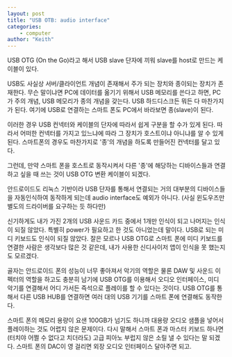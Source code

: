 ```yaml
---
layout: post
title: "USB OTB: audio interface"
categories:
    - computer
author: "Keith"
---
```


USB OTG (On the Go)라고 해서 USB slave 단자에 끼워 slave를 host로 만드는 케이블이 있다. 

USB도 사실상 서버/클라이언트 개념이 존재해서 주가 되는 장치와 종이되는 장치가 존재한다. 무슨 말이냐면 PC에 데이터를 옮기기 위해서 USB 메모리를 쓴다고 하면, PC가 주의 개념, USB 메모리가 종의 개념을 갖는다. USB 하드디스크든 뭐든 다 마찬가지가 된다. 여기에 USB로 연결하는 스마트 폰도 PC에서 바라보면 종(slave)이 된다. 

이러한 경우 USB 컨넥터와 케이블의 단자에 따라서 쉽게 구분을 할 수가 있게 된다. 따라서 어떠한 컨넥터를 가지고 있느냐에 따라 그 장치가 호스트이냐 아니냐를 알 수 있게 된다. 스마트폰의 경우도 마찬가지로 '종'의 개념을 하도록 만들어진 컨넥터를 달고 있다. 

그런데, 만약 스마트 폰을 호스트로 동작시켜서 다른 '종'에 해당하는 디바이스들과 연결하고 싶을 때 쓰는 것이 USB OTG 변환 케이블이 되겠다. 

안드로이드도 리눅스 기반이라 USB 단자를 통해서 연결되는 거의 대부분의 디바이스들을 자동인식하여 동작하게 되는데 audio interface도 예외가 아니다. (사실 윈도우즈만 별도의 드라이버를 요구하는 듯 하다만)

신기하게도 내가 가진 2개의 USB 사운드 카드 중에서 1개만 인식이 되고 나머지는 인식이 되질 않았다. 특별히 power가 필요하고 한 것도 아니었는데 말이다. USB로 되는 미디 키보드도 인식이 되질 않았다. 잘은 모르나 USB OTG로 스마트 폰에 미디 키보드를 연결한 사람은 생각보다 많은 것 같은데, 내가 사용한 신디사이저 앱이 인식을 못 했는지도 모르겠다.

골자는 안드로이드 폰의 성능이 너무 좋아져서 악기의 역할은 물론 DAW 및 사운드 이펙터의 역할을 하고도 충분히 남기에 USB OTG를 이용해서 오디오 인터페이스, 미디 악기를 연결해서 어디 가서든 즉석으로 플레이를 할 수 있다는 것이다. USB OTG를 통해서 다른 USB HUB를 연결하면 여러 대의 USB 기기를 스마트 폰에 연결해도 동작한다. 

스마트 폰의 메모리 용량이 요샌 100GB가 넘기도 하니까 대용량 오디오 샘플을 넣어서 플레이하는 것도 어렵지 않은 문제이다. 다시 말해서 스마트 폰과 마스터 키보드 하나면 (터치야 어쩔 수 없다고 치더라도) 고급 피아노 부럽지 않은 소릴 낼 수 있다는 말 되겠다. 스마트 폰의 DAC이 영 걸리면 외장 오디오 인터페이스 달아주면 되고.